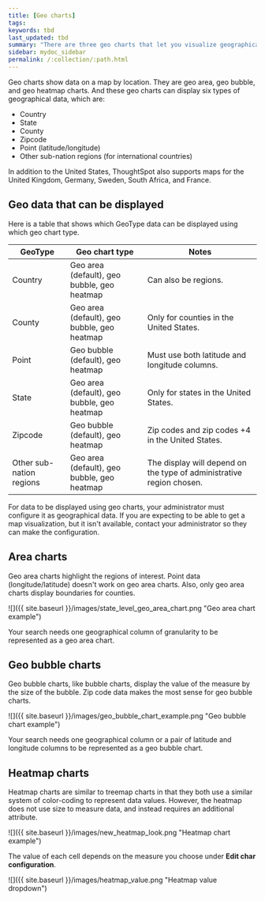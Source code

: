 ```yaml
---
title: [Geo charts]
tags:
keywords: tbd
last_updated: tbd
summary: "There are three geo charts that let you visualize geographical data in ThoughtSpot."
sidebar: mydoc_sidebar
permalink: /:collection/:path.html
---
```

Geo charts show data on a map by location. They are geo area, geo bubble, and geo heatmap charts. And these geo charts can display six types of geographical data, which are:

-   Country
-   State
-   County
-   Zipcode
-   Point (latitude/longitude)
-   Other sub-nation regions (for international countries)

In addition to the United States, ThoughtSpot also supports maps for the United Kingdom, Germany, Sweden, South Africa, and France.

## Geo data that can be displayed

Here is a table that shows which GeoType data can be displayed using which geo chart type.

|GeoType|Geo chart type|Notes|
|-------|--------------|-----|
|Country|Geo area (default), geo bubble, geo heatmap| Can also be regions.|
|County|Geo area (default), geo bubble, geo heatmap| Only for counties in the United States.|
|Point|Geo bubble (default), geo heatmap| Must use both latitude and longitude columns.|
|State|Geo area (default), geo bubble, geo heatmap| Only for states in the United States.|
|Zipcode|Geo bubble (default), geo heatmap| Zip codes and zip codes +4 in the United States.|
|Other sub-nation regions|Geo area (default), geo bubble, geo heatmap| The display will depend on the type of administrative region chosen.|

For data to be displayed using geo charts, your administrator must configure it as geographical data. If you are expecting to be able to get a map visualization, but it isn't available, contact your administrator so they can make the configuration.

## Area charts

Geo area charts highlight the regions of interest. Point data (longitude/latitude) doesn't work on geo area charts. Also, only geo area charts display boundaries for counties.

 ![]({{ site.baseurl }}/images/state_level_geo_area_chart.png "Geo area chart example")

Your search needs one geographical column of granularity to be represented as a geo area chart.

## Geo bubble charts

Geo bubble charts, like bubble charts, display the value of the measure by the size of the bubble. Zip code data makes the most sense for geo bubble charts.

 ![]({{ site.baseurl }}/images/geo_bubble_chart_example.png "Geo bubble chart example")

Your search needs one geographical column or a pair of latitude and longitude columns to be represented as a geo bubble chart.

## Heatmap charts

Heatmap charts are similar to treemap charts in that they both use a similar system of color-coding to represent data values. However, the heatmap does not use size to measure data, and instead requires an additional attribute.

 ![]({{ site.baseurl }}/images/new_heatmap_look.png "Heatmap chart example")

The value of each cell depends on the measure you choose under **Edit char configuration**.

 ![]({{ site.baseurl }}/images/heatmap_value.png "Heatmap value dropdown")
